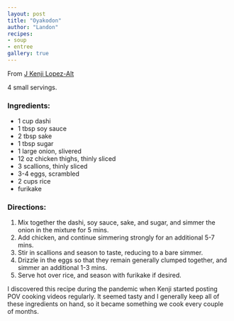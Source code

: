 ```yaml
---
layout: post
title: "Oyakodon"
author: "Landon"
recipes:
- soup
- entree
gallery: true
---
```


From [J Kenji Lopez-Alt](https://www.youtube.com/watch?v=NcXzpCqKdUA)

4 small servings.

### Ingredients:
- 1 cup dashi
- 1 tbsp soy sauce
- 2 tbsp sake
- 1 tbsp sugar
- 1 large onion, slivered
- 12 oz chicken thighs, thinly sliced
- 3 scallions, thinly sliced
- 3-4 eggs, scrambled
- 2 cups rice
- furikake

### Directions:
1. Mix together the dashi, soy sauce, sake, and sugar, and simmer the onion in the mixture for 5 mins.
2. Add chicken, and continue simmering strongly for an additional 5-7 mins.
3. Stir in scallions and season to taste, reducing to a bare simmer.
4. Drizzle in the eggs so that they remain generally clumped together, and simmer an additional 1-3 mins.
5. Serve hot over rice, and season with furikake if desired.

I discovered this recipe during the pandemic when Kenji started posting POV cooking videos regularly. It seemed tasty and I generally keep all of these ingredients on hand, so it became something we cook every couple of months.